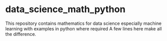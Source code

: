# data_science_math_python
This repository contains mathematics for data science especially machine learning with examples in python where required
A few lines here make all the difference.
